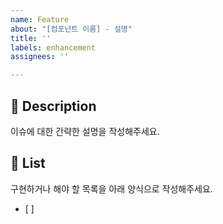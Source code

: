 ```yaml
---
name: Feature
about: "[컴포넌트 이름] - 설명"
title: ''
labels: enhancement
assignees: ''

---
```


## 🌟 Description
이슈에 대한 간략한 설명을 작성해주세요.

## 📌 List
구현하거나 해야 할 목록을 아래 양식으로 작성해주세요.
- [ ]
